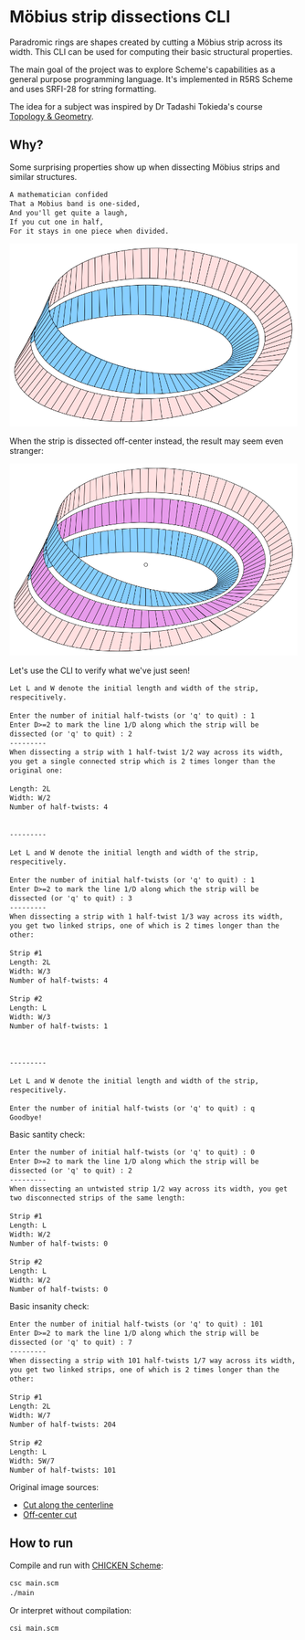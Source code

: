 # Möbius strip dissections CLI

Paradromic rings are shapes created by cutting a Möbius strip across its width. This CLI can be used for computing their basic structural properties.

The main goal of the project was to explore Scheme's capabilities as a general purpose programming language. It's implemented in R5RS Scheme and uses SRFI-28 for string formatting.

The idea for a subject was inspired by Dr Tadashi Tokieda's course [Topology & Geometry](https://youtu.be/SXHHvoaSctc?si=9bXOmKjzHKfTlmgv).

## Why?

Some surprising properties show up when dissecting Möbius strips and similar structures.

```text
A mathematician confided
That a Mobius band is one-sided,
And you'll get quite a laugh,
If you cut one in half,
For it stays in one piece when divided.
```

![Cut along the centerline](/assets/Moebiusband-1s.svg)

When the strip is dissected off-center instead, the result may seem even stranger:

![Off-center cut](/assets/Moebiusband-2s.svg)

Let's use the CLI to verify what we've just seen!

```text
Let L and W denote the initial length and width of the strip, respecitively.

Enter the number of initial half-twists (or 'q' to quit) : 1
Enter D>=2 to mark the line 1/D along which the strip will be dissected (or 'q' to quit) : 2
---------
When dissecting a strip with 1 half-twist 1/2 way across its width, you get a single connected strip which is 2 times longer than the original one:

Length: 2L
Width: W/2
Number of half-twists: 4


---------

Let L and W denote the initial length and width of the strip, respecitively.

Enter the number of initial half-twists (or 'q' to quit) : 1
Enter D>=2 to mark the line 1/D along which the strip will be dissected (or 'q' to quit) : 3
---------
When dissecting a strip with 1 half-twist 1/3 way across its width, you get two linked strips, one of which is 2 times longer than the other:

Strip #1
Length: 2L
Width: W/3
Number of half-twists: 4

Strip #2
Length: L
Width: W/3
Number of half-twists: 1



---------

Let L and W denote the initial length and width of the strip, respecitively.

Enter the number of initial half-twists (or 'q' to quit) : q
Goodbye!
```

Basic santity check:

```text
Enter the number of initial half-twists (or 'q' to quit) : 0
Enter D>=2 to mark the line 1/D along which the strip will be dissected (or 'q' to quit) : 2
---------
When dissecting an untwisted strip 1/2 way across its width, you get two disconnected strips of the same length:

Strip #1
Length: L
Width: W/2
Number of half-twists: 0

Strip #2
Length: L
Width: W/2
Number of half-twists: 0
```

Basic insanity check:

```text
Enter the number of initial half-twists (or 'q' to quit) : 101
Enter D>=2 to mark the line 1/D along which the strip will be dissected (or 'q' to quit) : 7
---------
When dissecting a strip with 101 half-twists 1/7 way across its width, you get two linked strips, one of which is 2 times longer than the other:

Strip #1
Length: 2L
Width: W/7
Number of half-twists: 204

Strip #2
Length: L
Width: 5W/7
Number of half-twists: 101
```

Original image sources:

* [Cut along the centerline](https://commons.wikimedia.org/wiki/File:Moebiusband-1s.svg)
* [Off-center cut](https://commons.wikimedia.org/wiki/File:Moebiusband-2s.svg)

## How to run

Compile and run with [CHICKEN Scheme](https://call-cc.org/):

```sh
csc main.scm
./main
```

Or interpret without compilation:

```sh
csi main.scm
```

